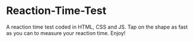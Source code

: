 # Reaction-Time-Test
A reaction time test coded in HTML, CSS and JS. Tap on the shape as fast as you can to measure your reaction time. Enjoy!
